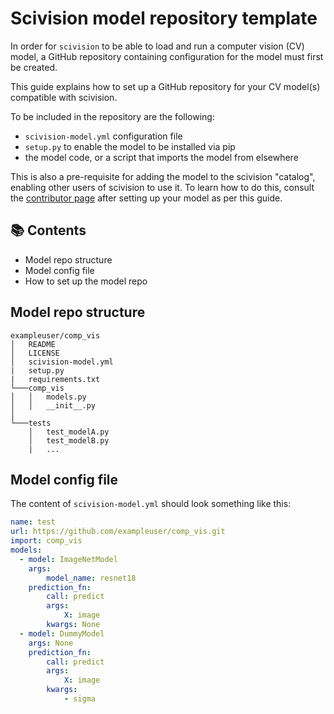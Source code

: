 # Scivision model repository template

In order for `scivision` to be able to load and run a computer vision (CV) model, a GitHub repository containing configuration for the model must first be created.

This guide explains how to set up a GitHub repository for your CV model(s) compatible with scivision.

To be included in the repository are the following:

-  `scivision-model.yml` configuration file
- `setup.py` to enable the model to be installed via pip
- the model code, or a script that imports the model from elsewhere

This is also a pre-requisite for adding the model to the scivision "catalog", enabling other users of scivision to use it. To learn how to do this, consult the [contributor page](../contributing.md#gift-extending-the-scivision-catalog) after setting up your model as per this guide.

## 📚 Contents

- Model repo structure
- Model config file
- How to set up the model repo

## Model repo structure

```
exampleuser/comp_vis
│   README
│   LICENSE
│   scivision-model.yml
|   setup.py
|   requirements.txt
└───comp_vis
│   │   models.py
│   │   __init__.py
│
└───tests
    │   test_modelA.py
    │   test_modelB.py
    |   ...
```

## Model config file

The content of `scivision-model.yml` should look something like this:

```yaml
name: test
url: https://github.com/exampleuser/comp_vis.git
import: comp_vis
models:
  - model: ImageNetModel
    args:
        model_name: resnet18
    prediction_fn:
        call: predict
        args:
            X: image
        kwargs: None
  - model: DummyModel
    args: None
    prediction_fn:
        call: predict
        args:
            X: image
        kwargs:
            - sigma
```



